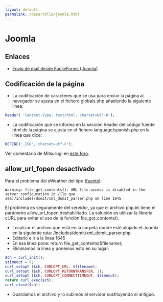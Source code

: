 ```yaml
---
layout: default
permalink: /desarrollo/joomla.html
---
```


# Joomla

## Enlaces

*  [Envío de mail desde FacileForms (Joomla)](http://www.facileforms.biz/wiki/To_Changing_The_Email_Subject)

## Codificación de la página

*  La codificación de caracteres que se usa para enviar la página al navegador se ajusta en el fichero globals.php añadiendo la siguiente linea:

```php
header( 'Content-Type: text/html; charset=UTF-8');
```
*  La codificación que se informa en la sección header del código fuente html de la página se ajusta en el fichero language/spanish.php en la linea que dice:

```php
DEFINE('_ISO','charset=utf-8');
```

Ver comentario de Mitsurugi en [este foro](http://www.joomlaspanish.org/foros/showthread.php?t=261&page=3).


## allow_url_fopen desactivado

Para el problema del eWeather del tipo ([fuente](http://www.joomlaspanish.org/foros/showthread.php?t=5412)):

```
Warning: file_get_contents(): URL file-access is disabled in the server configuration in /(lo que sea)/includes/domit/xml_domit_parser.php on line 1645
```

El problema es seguramente del servidor, ya que el archivo php.ini tiene el parámetro allow_url_fopen deshabilitado. La solución es utilizar la librería cURL para evitar el uso de la función file_get_contents().

* Localizar el archivo que está en la carpeta donde esté alojado el Joomla en la siguiente ruta: /includes/domit/xml_domit_parser.php
* Editarlo e ir a la linea 1645
* En esa linea pone: return file_get_contents($filename);
* Eliminamos la línea y ponemos esto en su lugar:

```php
$ch = curl_init();
$timeout = 5;
curl_setopt ($ch, CURLOPT_URL, $filename);
curl_setopt ($ch, CURLOPT_RETURNTRANSFER, 1);
curl_setopt ($ch, CURLOPT_CONNECTTIMEOUT, $timeout);
return curl_exec($ch);
curl_close($ch);
```
* Guardamos el archivo y lo subimos al servidor sustituyendo al antiguo.
